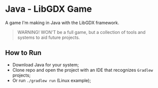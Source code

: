 # Java - LibGDX Game

A game I'm making in Java with the LibGDX framework.

> WARNING! WON'T be a full game, but a collection of tools and systems to aid future projects.

## How to Run

- Download Java for your system;
- Clone repo and open the project with an IDE that recognizes `Gradlew` projects;
- Or run `./gradlew run` (Linux example);